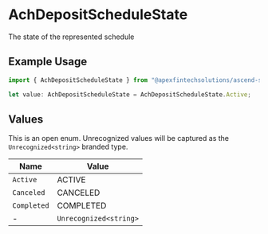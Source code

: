 # AchDepositScheduleState

The state of the represented schedule

## Example Usage

```typescript
import { AchDepositScheduleState } from "@apexfintechsolutions/ascend-sdk/models/components";

let value: AchDepositScheduleState = AchDepositScheduleState.Active;
```

## Values

This is an open enum. Unrecognized values will be captured as the `Unrecognized<string>` branded type.

| Name                   | Value                  |
| ---------------------- | ---------------------- |
| `Active`               | ACTIVE                 |
| `Canceled`             | CANCELED               |
| `Completed`            | COMPLETED              |
| -                      | `Unrecognized<string>` |